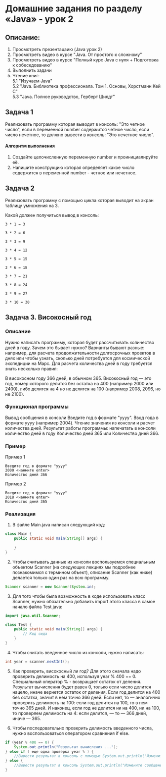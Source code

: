 # Домашние задания по разделу «Java» - урок 2
## Описание:

1. Просмотреть презентацаию (Java урок 2)
2. Просмотреть видео в курсе "Java. От простого к сложному" <br>
3. Просмотреть видео в курсе "Полный курс Java с нуля + Подготовка к собеседованию"<br>
4. Выполнить задачи
5. Чтение книг: <br>
5.1 "Изучаем Java" <br>
5.2 "Java. Библиотека профессионала. Том 1. Основы, Хорстманн Кей С" <br>
5.3 "Java. Полное руководство, Герберт Шилдт"

 ## Задача 1
 
Реализовать программу которая выводит в консоль: "Это четное число", если в переменной number содержится четное число,
если число нечетное, то должно вывести в консоль: "Это нечетное число". 

#### Алгоритм выполнения
1. Создайте целочисленную переменную number и проинициалируйте её.
2. Напишите конструкцию которая определяет какое число содержится в переменной number - четное или нечетное.

 ## Задача 2
 
 Реализовать программу с помощью цикла которая выводит на экран таблицу умножения на 3.
 
 Какой должен получиться вывод в консоль:
 
```
3 * 1 = 3

3 * 2 = 6

3 * 3 = 9

3 * 4 = 12

3 * 5 = 15

3 * 6 = 18

3 * 7 = 21

3 * 8 = 24

3 * 9 = 27

3 * 10 = 30
```

 ## Задача 3. Високосный год
 
### Описание

Нужно написать программу, которая будет рассчитывать количество дней в году. Зачем это бывает нужно? Варианты бывают разные: например, для расчета продолжительности долгосрочных проектов в днях или чтобы узнать, сколько дней потребуется для космической экспедиции на Марс. Для расчета количества дней в году требуется знать несколько правил:

В високосном году 366 дней, в обычном 365.
Високосный год — это год, номер которого делится без остатка на 400 (например 2000 или 2400), либо делится на 4 но не делится на 100 (например 2008, 2096, но не 2100).

### Функционал программы

Вывод сообщения в консоли Введите год в формате "yyyy".
Ввод года в формате yyyy (например 2004).
Чтение значения из консоли и расчет количества дней.
Результат работы программы: напечатать в консоли количество дней в году Количество дней 365 или Количество дней 366.

### Пример

Пример 1
```
Введите год в формате "yyyy"
2000 <нажмите enter>
Количество дней 366
```
Пример 2
```
Введите год в формате "yyyy"
2018 <нажмите enter>
Количество дней 365
```
### Реализация
1. В файле Main.java написан следующий код:
``` java
class Main {
    public static void main(String[] args) {
       
    }
}
```

2. Чтобы считывать данные из консоли воспользуемся специальным объектом Scanner (на следующих лекциях мы подробнее познакомимся с термином объект), описание Scanner (как ниже) делается только один раз на всю программу.
``` java
Scanner scanner = new Scanner(System.in);
```
3. Для того чтобы была возможность в коде использовать класс Scanner, нужно обязательно добавить import этого класса в самое начало файла Test.java:
``` java
import java.util.Scanner;

class Test {
    public static void main(String[] args) {
        // Код сюда
    }
}
```
4. Чтобы считать введенное число из консоли, нужно написать:
``` java
int year = scanner.nextInt();
```
5. Как проверить, високосный ли год? Для этого сначала надо проверить делимость на 400, используя year % 400 == 0. Специальный оператор % - возвращает остаток от деления. Результат вычисления будет равен 0, только если число делится нацело, иначе вернется остаток от деления. Если год делится на 400 без остатка, значит в нем точно 366 дней. Если нет, то — аналогично проверить делимость на 100: если год делится на 100, то в нем точно 365 дней. И наконец, если год не делится ни на 400, ни на 100, то проверяем делимость на 4: если делится, — то — 366 дней, иначе — 365.

6. Чтобы последовательно проверить делимость введенного числа, нужно воспользоваться оператором сравнения if else.
``` java
if (year % 400 == 0) {
    System.out.println("Результат вычисления ...");
} else if ( еще одна проверка year % ) {
    //Вывести результат в консоль с помощью System.out.println("Измените сообщение для вывода его в консоли");
} else {
    //Вывести результат в консоль System.out.println("Измените сообщение для вывода его в консоли");
}
```

